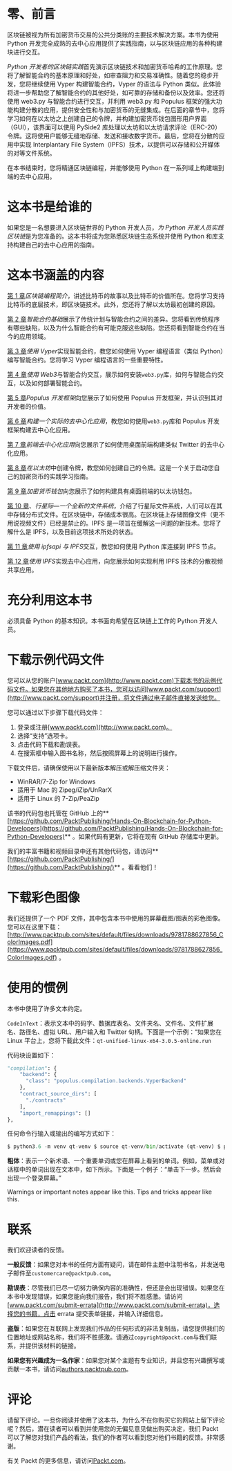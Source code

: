 # 零、前言

区块链被视为所有加密货币交易的公共分类账的主要技术解决方案。本书为使用 Python 开发完全成熟的去中心应用提供了实践指南，以与区块链应用的各种构建块进行交互。

*Python 开发者的区块链实践*首先演示区块链技术和加密货币哈希的工作原理。您将了解智能合约的基本原理和好处，如审查阻力和交易准确性。随着您的稳步开发，您将继续使用 Vyper 构建智能合约，Vyper 的语法与 Python 类似。此体验将进一步帮助您了解智能合约的其他好处，如可靠的存储和备份以及效率。您还将使用 web3.py 与智能合约进行交互，并利用 web3.py 和 Populus 框架的强大功能构建分散的应用，提供安全性和与加密货币的无缝集成。在后面的章节中，您将学习如何在以太坊之上创建自己的令牌，并构建加密货币钱包图形用户界面（GUI），该界面可以使用 PySide2 库处理以太坊和以太坊请求评论（ERC-20）令牌。这将使用户能够无缝地存储、发送和接收数字货币。最后，您将在分散的应用中实现 Interplantary File System（IPFS）技术，以提供可以存储和公开媒体的对等文件系统。

在本书结束时，您将精通区块链编程，并能够使用 Python 在一系列域上构建端到端的去中心应用。

# 这本书是给谁的

如果您是一名想要进入区块链世界的 Python 开发人员，*为 Python 开发人员实践区块链*是为您准备的。这本书将成为您熟悉区块链生态系统并使用 Python 和库支持构建自己的去中心应用的指南。

# 这本书涵盖的内容

[第 1 章](01.html)*区块链编程简介*，讲述比特币的故事以及比特币的价值所在。您将学习支持比特币的底层技术，即区块链技术。此外，您还将了解以太坊最初创建的原因。

[第 2 章](02.html)*智能合约基础*展示了传统计划与智能合约之间的差异。您将看到传统程序有哪些缺陷，以及为什么智能合约有可能克服这些缺陷。您还将看到智能合约在当今的应用领域。

[第 3 章](03.html)*使用 Vyper*实现智能合约，教您如何使用 Vyper 编程语言（类似 Python）编写智能合约。您将学习 Vyper 编程语言的一些重要特性。

[第 4 章](04.html)*使用 Web3*与智能合约交互，展示如何安装`web3.py`库，如何与智能合约交互，以及如何部署智能合约。

[第 5 章](05.html)*Populus 开发框架*向您展示了如何使用 Populus 开发框架，并认识到其对开发者的价值。

[第 6 章](06.html)*构建一个实际的去中心化应用*，教您如何使用`web3.py`库和 Populus 开发框架构建去中心化应用。

[第 7 章](07.html)*前端去中心化应用*向您展示了如何使用桌面前端构建类似 Twitter 的去中心化应用。

[第 8 章](08.html)*在以太坊*中创建令牌，教您如何创建自己的令牌。这是一个关于启动您自己的加密货币的实践学习指南。

[第 9 章](09.html)*加密货币钱包*向您展示了如何构建具有桌面前端的以太坊钱包。

[第 10 章](10.html)、*行星际—一个全新的文件系统*，介绍了行星际文件系统，人们可以在其中存储分布式文件。在区块链中，存储成本很高。在区块链上存储图像文件（更不用说视频文件）已经是禁止的。IPFS 是一项旨在缓解这一问题的新技术。您将了解什么是 IPFS，以及目前这项技术所处的状态。

[第 11 章](11.html)*使用 ipfsapi 与 IPFS*交互，教您如何使用 Python 库连接到 IPFS 节点。

[第 12 章](12.html)*使用 IPFS*实现去中心应用，向您展示如何实现利用 IPFS 技术的分散视频共享应用。

# 充分利用这本书

必须具备 Python 的基本知识。本书面向希望在区块链上工作的 Python 开发人员。

# 下载示例代码文件

您可以从您的账户[www.packt.com](http://www.packt.com)下载本书的示例代码文件。如果您在其他地方购买了本书，您可以访问[www.packt.com/support](http://www.packt.com/support)并注册，将文件通过电子邮件直接发送给您。

您可以通过以下步骤下载代码文件：

1.  登录或注册[www.packt.com](http://www.packt.com)。
2.  选择“支持”选项卡。
3.  点击代码下载和勘误表。
4.  在搜索框中输入图书名称，然后按照屏幕上的说明进行操作。

下载文件后，请确保使用以下最新版本解压或解压缩文件夹：

*   WinRAR/7-Zip for Windows
*   适用于 Mac 的 Zipeg/iZip/UnRarX
*   适用于 Linux 的 7-Zip/PeaZip

该书的代码包也托管在 GitHub 上的**[https://github.com/PacktPublishing/Hands-On-Blockchain-for-Python-Developers](https://github.com/PacktPublishing/Hands-On-Blockchain-for-Python-Developers)** 。如果代码有更新，它将在现有 GitHub 存储库中更新。

我们的丰富书籍和视频目录中还有其他代码包，请访问**[https://github.com/PacktPublishing/](https://github.com/PacktPublishing/)** 。看看他们！

# 下载彩色图像

我们还提供了一个 PDF 文件，其中包含本书中使用的屏幕截图/图表的彩色图像。您可以在这里下载：[http://www.packtpub.com/sites/default/files/downloads/9781788627856_ColorImages.pdf](https://www.packtpub.com/sites/default/files/downloads/9781788627856_ColorImages.pdf) 。

# 使用的惯例

本书中使用了许多文本约定。

`CodeInText`：表示文本中的码字、数据库表名、文件夹名、文件名、文件扩展名、路径名、虚拟 URL、用户输入和 Twitter 句柄。下面是一个示例：“如果您在 Linux 平台上，您将下载此文件：`qt-unified-linux-x64-3.0.5-online.run`

代码块设置如下：

```py
"compilation": {
    "backend": {
      "class": "populus.compilation.backends.VyperBackend"
    },
    "contract_source_dirs": [
      "./contracts"
    ],
    "import_remappings": []
},
```

任何命令行输入或输出的编写方式如下：

```py
$ python3.6 -m venv qt-venv $ source qt-venv/bin/activate (qt-venv) $ pip install PySide2
```

**粗体**：表示一个新术语、一个重要单词或您在屏幕上看到的单词。例如，菜单或对话框中的单词出现在文本中，如下所示。下面是一个例子：“单击下一步。然后会出现一个登录屏幕。”

Warnings or important notes appear like this. Tips and tricks appear like this.

# 联系

我们欢迎读者的反馈。

**一般反馈**：如果您对本书的任何方面有疑问，请在邮件主题中注明书名，并发送电子邮件至`customercare@packtpub.com`。

**勘误表**：尽管我们已尽一切努力确保内容的准确性，但还是会出现错误。如果您在本书中发现错误，如果您能向我们报告，我们将不胜感激。请访问[www.packt.com/submit-errata](http://www.packt.com/submit-errata)，选择您的书籍，点击 errata 提交表单链接，并输入详细信息。

**盗版**：如果您在互联网上发现我们作品的任何形式的非法复制品，请您提供我们的位置地址或网站名称，我们将不胜感激。请通过`copyright@packt.com`与我们联系，并提供该材料的链接。

**如果您有兴趣成为一名作家**：如果您对某个主题有专业知识，并且您有兴趣撰写或贡献一本书，请访问[authors.packtpub.com](http://authors.packtpub.com/)。

# 评论

请留下评论。一旦你阅读并使用了这本书，为什么不在你购买它的网站上留下评论呢？然后，潜在读者可以看到并使用您的无偏见意见做出购买决定，我们 Packt 可以了解您对我们产品的看法，我们的作者可以看到您对他们书籍的反馈。非常感谢。

有关 Packt 的更多信息，请访问[Packt.com](http://www.packt.com/)。